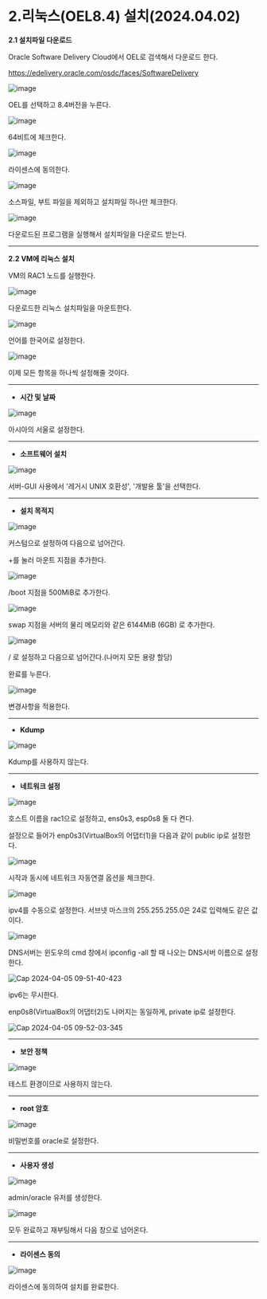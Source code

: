 # 2.리눅스(OEL8.4) 설치(2024.04.02)

**2.1 설치파일 다운로드**

Oracle Software Delivery Cloud에서 OEL로 검색해서 다운로드 한다.

https://edelivery.oracle.com/osdc/faces/SoftwareDelivery

![image](https://github.com/oraclejyp/19c_rac_inst/assets/133745372/e3be0512-c2ba-412d-a273-0925c2b81bcb)

OEL를 선택하고 8.4버전을 누른다.

![image](https://github.com/oraclejyp/19c_rac_inst/assets/133745372/9fee9467-5cde-47ff-99a3-3e406f1acd22)

64비트에 체크한다.

![image](https://github.com/oraclejyp/19c_rac_inst/assets/133745372/bd3c6c33-bc94-43df-81bd-70438c0c5cd7)

라이센스에 동의한다.

![image](https://github.com/oraclejyp/19c_rac_inst/assets/133745372/29cbd489-7eda-413e-acf2-76f98879c917)

소스파일, 부트 파일을 제외하고 설치파일 하나만 체크한다.

![image](https://github.com/oraclejyp/19c_rac_inst/assets/133745372/6685e1bc-6ca2-48bf-b074-d764cd5d1d8d)

다운로드된 프로그램을 실행해서 설치파일을 다운로드 받는다.

---
**2.2 VM에 리눅스 설치**

VM의 RAC1 노드를 실행한다.

![image](https://github.com/oraclejyp/19c_rac_inst/assets/133745372/d74a2a06-9db7-4180-b0cd-d57942f999f6)

다운로드한 리눅스 설치파일을 마운트한다.


![image](https://github.com/oraclejyp/19c_rac_inst/assets/133745372/79d20078-c189-41ed-bf18-7b1b97f8b627)

언어를 한국어로 설정한다.

![image](https://github.com/oraclejyp/19c_rac_inst/assets/133745372/87451726-8f58-41ce-82f1-7dfd0897e0f3)

이제 모든 항목을 하나씩 설정해줄 것이다.

---
- **시간 및 날짜**

![image](https://github.com/oraclejyp/19c_rac_inst/assets/133745372/8c377fd8-391d-4578-9b63-a68ff264e389)

아시아의 서울로 설정한다.


---
- **소프트웨어 설치**

![image](https://github.com/oraclejyp/19c_rac_inst/assets/133745372/9f6ab869-8b0b-4c58-8353-68ca32c0eb24)

서버-GUI 사용에서 '레거시 UNIX 호환성', '개발용 툴'을 선택한다.

---
- **설치 목적지**

![image](https://github.com/oraclejyp/19c_rac_inst/assets/133745372/399cd145-3e2e-44b4-a4ff-e376080fcebf)

커스텀으로 설정하여 다음으로 넘어간다.

+를 눌러 마운트 지점을 추가한다.

![image](https://github.com/oraclejyp/19c_rac_inst/assets/133745372/32a8083c-eb60-4b73-b974-55d9ccd1028c)

/boot 지점을 500MiB로 추가한다.

![image](https://github.com/oraclejyp/19c_rac_inst/assets/133745372/000cd196-56bf-44e4-a264-2b22fcaf25e6)

swap 지점을 서버의 물리 메모리와 같은 6144MiB (6GB) 로 추가한다.

![image](https://github.com/oraclejyp/19c_rac_inst/assets/133745372/7459b9ea-145e-4107-beba-01834a3f08b3)

/ 로 설정하고 다음으로 넘어간다.(나머지 모든 용량 할당)

완료를 누른다.


![image](https://github.com/oraclejyp/19c_rac_inst/assets/133745372/0edb4c9a-c53d-4884-bfe4-ab7de899c8fd)

변경사항을 적용한다.

---
- **Kdump**

![image](https://github.com/oraclejyp/19c_rac_inst/assets/133745372/db5ab18e-da6b-418e-a134-827c27fae8d6)

Kdump를 사용하지 않는다.

---
- **네트워크 설정**

![image](https://github.com/oraclejyp/19c_rac_inst/assets/133745372/4b456983-16f1-48bf-bbf9-4fad8bc22950)

호스트 이름을 rac1으로 설정하고, ens0s3, esp0s8 둘 다 켠다.

설정으로 들어가 enp0s3(VirtualBox의 어댑터1)을 다음과 같이 public ip로 설정한다.

![image](https://github.com/oraclejyp/19c_rac_inst/assets/133745372/56aff0d6-fbe3-4a2a-812b-598473aa6227)

시작과 동시에 네트워크 자동연결 옵션을 체크한다.

![image](https://github.com/oraclejyp/19c_rac_inst/assets/133745372/bbadbcec-054c-4faf-8fa8-033d249a2f4c)

ipv4를 수동으로 설정한다. 서브넷 마스크의 255.255.255.0은 24로 입력해도 같은 값이다.

![image](https://github.com/oraclejyp/19c_rac_inst/assets/133745372/665be6c6-6b27-4e09-88d6-8d8f386088b1)

DNS서버는 윈도우의 cmd 창에서 ipconfig -all 할 때 나오는 DNS서버 이름으로 설정한다.

![Cap 2024-04-05 09-51-40-423](https://github.com/oraclejyp/19c_rac_inst/assets/133745372/66ef3e50-a0a4-4ce8-beb6-b8f0e53353f0)

ipv6는 무시한다.

enp0s8(VirtualBox의 어댑터2)도 나머지는 동일하게, private ip로 설정한다.

![Cap 2024-04-05 09-52-03-345](https://github.com/oraclejyp/19c_rac_inst/assets/133745372/1970c9ed-6cf0-4091-9976-1ff997dfd957)

---
- **보안 정책**

![image](https://github.com/oraclejyp/19c_rac_inst/assets/133745372/66742f21-676d-4321-b8e1-1e5b24c54599)

테스트 환경이므로 사용하지 않는다.

---
- **root 암호**

![image](https://github.com/oraclejyp/19c_rac_inst/assets/133745372/d676f311-c67c-4946-8812-c9e80ee7f15c)

비밀번호를 oracle로 설정한다.

---
- **사용자 생성**

![image](https://github.com/oraclejyp/19c_rac_inst/assets/133745372/5b2fa1ae-2dfb-45fd-a486-10b3a9023c11)

admin/oracle 유저를 생성한다.

![image](https://github.com/oraclejyp/19c_rac_inst/assets/133745372/7e795647-70e1-442b-858c-885bc478ed1f)

모두 완료하고 재부팅해서 다음 창으로 넘어온다.


---
- **라이센스 동의**

![image](https://github.com/oraclejyp/19c_rac_inst/assets/133745372/4ee4c8ff-9170-4550-9092-09f4f5d01ee1)

라이센스에 동의하여 설치를 완료한다.

